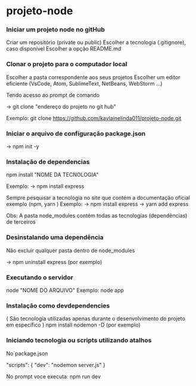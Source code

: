 # projeto-node

### Iniciar um projeto node no gitHub
Criar um repositório (private ou public) Escolher a tecnologia (.gitignore), caso disponível
 Escolher a opção README.md

### Clonar o projeto para o computador local

Escolher a pasta correspondente aos seus projetos Escolher um editor eficiente (VsCode, Atom, SublimeText, NetBeans, WebStorm ...)

Tendo acesso ao prompt de comando

-> git clone "endereço do projeto no git hub"

Exemplo:
      git clone https://github.com/kaylainelinda011/projeto-node.git

### Iniciar o arquivo de configuração package.json
-> npm init -y

### Instalação de dependencias
npm install "NOME DA TECNOLOGIA"

Exemplo: -> npm install express

Sempre pesquisar a tecnologia no site que contém a documentação oficial exemplo (npm, yarn ) Exemplo: -> npm install express -> yarn add express

Obs: A pasta node_modules contém todas as tecnologias (dependências) de terceiros

### Desinstalando uma dependência
Não excluir qualquer pasta dentro de node_modules

-> npm uninstall express (por exemplo)

### Executando o servidor
node "NOME DO ARQUIVO" Exemplo: node app

### Instalação como devdependencies 
( São tecnologia utilizadas apenas durante o desenvolvimento do projeto em específico )
npm install nodemon -D   (por exemplo)

### Iniciando tecnologia ou scripts utilizando atalhos 
No´package.json

"scripts": {
  "dev": "nodemon server.js"
  }
  
  No prompt voce executa:
  npm run dev 
